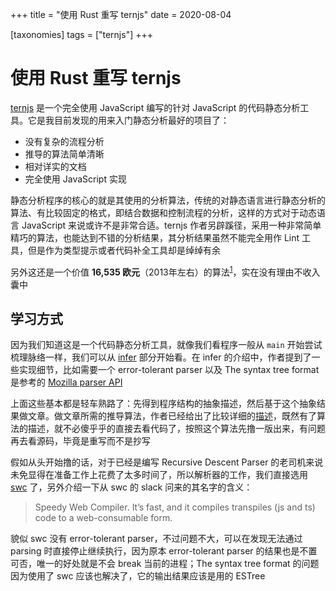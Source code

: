+++
title = "使用 Rust 重写 ternjs"
date = 2020-08-04

[taxonomies]
tags = ["ternjs"]
+++
# 使用 Rust 重写 ternjs

[ternjs](https://ternjs.ne) 是一个完全使用 JavaScript 编写的针对 JavaScript 的代码静态分析工具。它是我目前发现的用来入门静态分析最好的项目了：

- 没有复杂的流程分析
- 推导的算法简单清晰
- 相对详实的文档
- 完全使用 JavaScript 实现

静态分析程序的核心的就是其使用的分析算法，传统的对静态语言进行静态分析的算法、有比较固定的格式，即结合数据和控制流程的分析，这样的方式对于动态语言 JavaScript 来说或许不是非常合适。ternjs 作者另辟蹊径，采用一种非常简单精巧的算法，也能达到不错的分析结果，其分析结果虽然不能完全用作 Lint 工具，但是作为类型提示或者代码补全工具却是绰绰有余

另外这还是一个价值 **16,535 欧元**（2013年左右）的算法<sup><a href="https://www.indiegogo.com/projects/tern-intelligent-javascript-editing#/" target="_blank">1</a></sup>，实在没有理由不收入囊中

## 学习方式

因为我们知道这是一个代码静态分析工具，就像我们看程序一般从 `main` 开始尝试梳理脉络一样，我们可以从 [infer](https://ternjs.net/doc/manual.html#infer) 部分开始看。在 infer 的介绍中，作者提到了一些实现细节，比如需要一个 error-tolerant parser 以及 The syntax tree format 是参考的 [Mozilla parser API](https://developer.mozilla.org/en-US/docs/SpiderMonkey/Parser_API)

上面这些基本都是轻车熟路了：先得到程序结构的抽象描述，然后基于这个抽象结果做文章。做文章所需的推导算法，作者已经给出了比较详细的[描述](https://marijnhaverbeke.nl/blog/tern.html)，既然有了算法的描述，就不必傻乎乎的直接去看代码了，按照这个算法先撸一版出来，有问题再去看源码，毕竟是重写而不是抄写

假如从头开始撸的话，对于已经是编写 Recursive Descent Parser 的老司机来说未免显得在准备工作上花费了太多时间了，所以解析器的工作，我们直接选用 [swc](https://github.com/swc-project/swc) 了，另外介绍一下从 swc 的 slack 问来的其名字的含义：

> Speedy Web Compiler. It’s fast, and it compiles transpiles (js and ts) code to a web-consumable form.

貌似 swc 没有 error-tolerant parser，不过问题不大，可以在发现无法通过 parsing 时直接停止继续执行，因为原本 error-tolerant parser 的结果也是不置可否，唯一的好处就是不会 break 当前的进程；The syntax tree format 的问题因为使用了 swc 应该也解决了，它的输出结果应该是用的 ESTree



